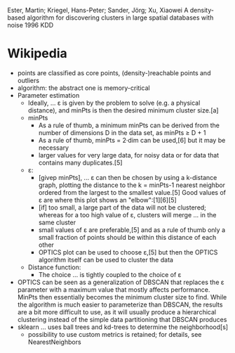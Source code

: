 Ester, Martin; Kriegel, Hans-Peter; Sander, Jörg; Xu, Xiaowei
A density-based algorithm for discovering clusters
  in large spatial databases with noise
1996 KDD

# Wikipedia

* points are classified as core points, (density-)reachable points and outliers
* algorithm: the abstract one is memory-critical
* Parameter estimation
  * Ideally, ... ε is given by the problem to solve (e.g. a physical distance),
    and minPts is then the desired minimum cluster size.[a]
  * minPts
    * As a rule of thumb, a minimum minPts can be derived from the number of
      dimensions D in the data set, as minPts ≥ D + 1
    * As a rule of thumb, minPts = 2·dim can be used,[6] but it may be necessary
    * larger values for very large data, for noisy data or for data that contains
      many duplicates.[5]
  * ε:
    * [givep minPts], ... ε can then be chosen by using a k-distance graph,
      plotting the distance to the k = minPts-1 nearest neighbor ordered from
      the largest to the smallest value.[5] Good values of ε are where this
      plot shows an "elbow":[1][6][5]
    * [if] too small, a large part of the data will not be clustered; whereas
      for a too high value of ε, clusters will merge ... in the same cluster
    * small values of ε are preferable,[5] and as a rule of thumb only a small
      fraction of points should be within this distance of each other
    * OPTICS plot can be used to choose ε,[5] but then the OPTICS algorithm
      itself can be used to cluster the data
  * Distance function:
    * The choice ... is tightly coupled to the choice of ε
* OPTICS can be seen as a generalization of DBSCAN that replaces the ε
  parameter with a maximum value that mostly affects performance. MinPts then
  essentially becomes the minimum cluster size to find. While the algorithm is
  much easier to parameterize than DBSCAN, the results are a bit more difficult
  to use, as it will usually produce a hierarchical clustering instead of the
  simple data partitioning that DBSCAN produces
* sklearn ... uses ball trees and kd-trees to determine the neighborhood[s]
  *  possibility to use custom metrics is retained; for details, see NearestNeighbors

